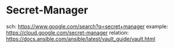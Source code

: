 # Secret-Manager
sch: https://www.google.com/search?q=secret+manager example: https://cloud.google.com/secret-manager relation: https://docs.ansible.com/ansible/latest/vault_guide/vault.html
